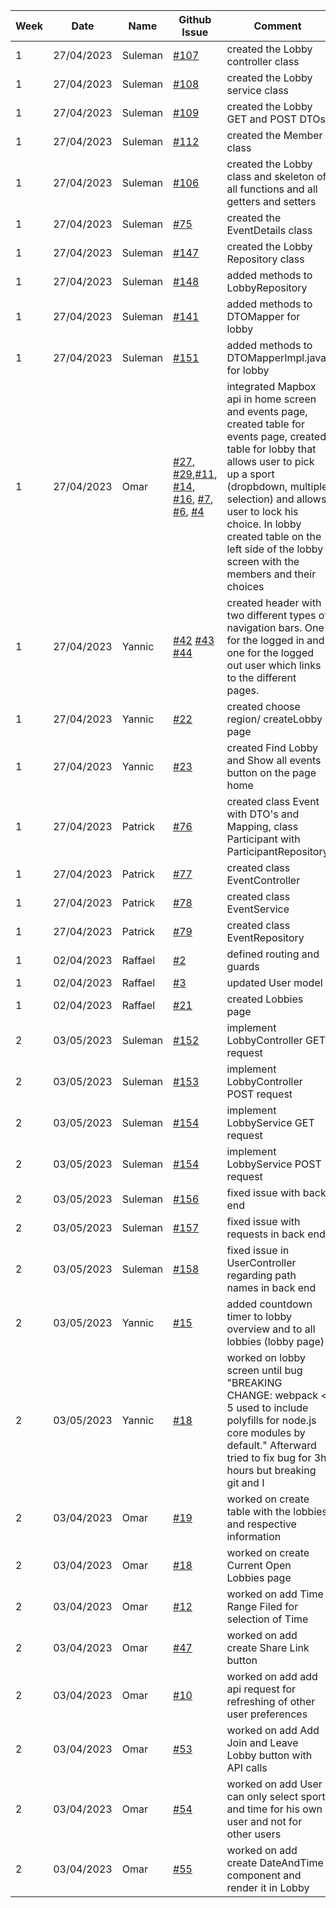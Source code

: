 | **Week** | **Date** | **Name** | **Github Issue**                                                                                                                                                                                                                                                                                                                                                                                                                                                                                                                                                                                                                                                                        | **Comment** |
|----------|----------|----------|-----------------------------------------------------------------------------------------------------------------------------------------------------------------------------------------------------------------------------------------------------------------------------------------------------------------------------------------------------------------------------------------------------------------------------------------------------------------------------------------------------------------------------------------------------------------------------------------------------------------------------------------------------------------------------------------|-------------|
|      1   |27/04/2023|Suleman   | [#107 ](https://github.com/sopra-fs23-group-07/sopra-fs23-group-07-server/issues/107)                                                                                                                                                                                                                                                                                                                                                                                                                                                                                                                                                                                                   |created the Lobby controller class| 
|      1   |27/04/2023|Suleman   | [#108](https://github.com/sopra-fs23-group-07/sopra-fs23-group-07-server/issues/108)                                                                                                                                                                                                                                                                                                                                                                                                                                                                                                                                                                                                    |created the Lobby service class|
|      1   |27/04/2023|Suleman   | [#109](https://github.com/sopra-fs23-group-07/sopra-fs23-group-07-server/issues/109)                                                                                                                                                                                                                                                                                                                                                                                                                                                                                                                                                                                                    |created the Lobby GET and POST DTOs|
|      1   |27/04/2023|Suleman   | [#112](https://github.com/sopra-fs23-group-07/sopra-fs23-group-07-server/issues/112)                                                                                                                                                                                                                                                                                                                                                                                                                                                                                                                                                                                                    |created the Member class|
|      1   |27/04/2023|Suleman   | [#106](https://github.com/sopra-fs23-group-07/sopra-fs23-group-07-server/issues/106)                                                                                                                                                                                                                                                                                                                                                                                                                                                                                                                                                                                                    |created the Lobby class and skeleton of all functions and all getters and setters|
|      1   |27/04/2023|Suleman   | [#75](https://github.com/sopra-fs23-group-07/sopra-fs23-group-07-server/issues/75)                                                                                                                                                                                                                                                                                                                                                                                                                                                                                                                                                                                                      |created the EventDetails class|
|      1   |27/04/2023|Suleman   | [#147](https://github.com/sopra-fs23-group-07/sopra-fs23-group-07-server/issues/147)                                                                                                                                                                                                                                                                                                                                                                                                                                                                                                                                                                                                    |created the Lobby Repository class|
|      1   |27/04/2023|Suleman   | [#148](https://github.com/sopra-fs23-group-07/sopra-fs23-group-07-server/issues/148)                                                                                                                                                                                                                                                                                                                                                                                                                                                                                                                                                                                                    |added methods to LobbyRepository|
|      1   |27/04/2023|Suleman   | [#141](https://github.com/sopra-fs23-group-07/sopra-fs23-group-07-server/issues/141)                                                                                                                                                                                                                                                                                                                                                                                                                                                                                                                                                                                                    |added methods to DTOMapper for lobby|
|      1   |27/04/2023|Suleman   | [#151](https://github.com/sopra-fs23-group-07/sopra-fs23-group-07-server/issues/151)                                                                                                                                                                                                                                                                                                                                                                                                                                                                                                                                                                                                    |added methods to DTOMapperImpl.java for lobby|
|      1   |27/04/2023|Omar      | [#27](https://github.com/sopra-fs23-group-07/sopra-fs23-group-07-client/issues/27), [#29](https://github.com/sopra-fs23-group-07/sopra-fs23-group-07-client/issues/29),[#11](https://github.com/sopra-fs23-group-07/sopra-fs23-group-07-client/issues/11), [#14](https://github.com/sopra-fs23-group-07/sopra-fs23-group-07-client/issues/14), [#16](https://github.com/sopra-fs23-group-07/sopra-fs23-group-07-client/issues/16), [#7](https://github.com/sopra-fs23-group-07/sopra-fs23-group-07-client/issues/7), [#6](https://github.com/sopra-fs23-group-07/sopra-fs23-group-07-client/issues/6), [#4](https://github.com/sopra-fs23-group-07/sopra-fs23-group-07-client/issues/4) |integrated Mapbox api in home screen and events page, created table for events page, created table for lobby that allows user to pick up a sport (dropbdown, multiple selection) and allows user to lock his choice. In lobby created table on the left side of the lobby screen with the members and their choices |
|      1   |27/04/2023|Yannic    | [#42](https://github.com/sopra-fs23-group-07/sopra-fs23-group-07-client/issues/42) [#43](https://github.com/sopra-fs23-group-07/sopra-fs23-group-07-client/issues/43) [#44](https://github.com/sopra-fs23-group-07/sopra-fs23-group-07-client/issues/44)                                                                                                                                                                                                                                                                                                                                                                                                                                |created header with two different types of navigation bars. One for the logged in and one for the logged out user which links to the different pages.|
|      1   |27/04/2023|Yannic    | [#22](https://github.com/sopra-fs23-group-07/sopra-fs23-group-07-client/issues/22)                                                                                                                                                                                                                                                                                                                                                                                                                                                                                                                                                                                                      |created choose region/ createLobby page|
|      1   |27/04/2023|Yannic    | [#23](https://github.com/sopra-fs23-group-07/sopra-fs23-group-07-client/issues/23)                                                                                                                                                                                                                                                                                                                                                                                                                                                                                                                                                                                                      |created Find Lobby and Show all events button on the page home|
|      1   |27/04/2023|Patrick   | [#76](https://github.com/sopra-fs23-group-07/sopra-fs23-group-07-server/issues/76)                                                                                                                                                                                                                                                                                                                                                                                                                                                                                                                                                                                                      |created class Event with DTO's and Mapping, class Participant with ParticipantRepository|
|      1   |27/04/2023|Patrick   | [#77](https://github.com/sopra-fs23-group-07/sopra-fs23-group-07-server/issues/77)                                                                                                                                                                                                                                                                                                                                                                                                                                                                                                                                                                                                      |created class EventController|
|      1   |27/04/2023|Patrick   | [#78](https://github.com/sopra-fs23-group-07/sopra-fs23-group-07-server/issues/78)                                                                                                                                                                                                                                                                                                                                                                                                                                                                                                                                                                                                      |created class EventService|
|      1   |27/04/2023|Patrick   | [#79](https://github.com/sopra-fs23-group-07/sopra-fs23-group-07-server/issues/79)                                                                                                                                                                                                                                                                                                                                                                                                                                                                                                                                                                                                      |created class EventRepository|
|      1   |02/04/2023|Raffael   | [#2](https://github.com/sopra-fs23-group-07/sopra-fs23-group-07-client/issues/2)                                                                                                                                                                                                                                                                                                                                                                                                                                                                                                                                                                                                        |defined routing and guards|
|      1   |02/04/2023|Raffael   | [#3](https://github.com/sopra-fs23-group-07/sopra-fs23-group-07-client/issues/3)                                                                                                                                                                                                                                                                                                                                                                                                                                                                                                                                                                                                        |updated User model|
|      1   |02/04/2023|Raffael   | [#21](https://github.com/sopra-fs23-group-07/sopra-fs23-group-07-client/issues/21)                                                                                                                                                                                                                                                                                                                                                                                                                                                                                                                                                                                                      | created Lobbies page|
|      2   |03/05/2023|Suleman   | [#152](https://github.com/sopra-fs23-group-07/sopra-fs23-group-07-server/issues/152)                                                                                                                                                                                                                                                                                                                                                                                                                                                                                                                                                                                                    |implement LobbyController GET request|
|      2   |03/05/2023|Suleman   | [#153](https://github.com/sopra-fs23-group-07/sopra-fs23-group-07-server/issues/153)                                                                                                                                                                                                                                                                                                                                                                                                                                                                                                                                                                                                    |implement LobbyController POST request|
|      2   |03/05/2023|Suleman   | [#154](https://github.com/sopra-fs23-group-07/sopra-fs23-group-07-server/issues/154)                                                                                                                                                                                                                                                                                                                                                                                                                                                                                                                                                                                                    |implement LobbyService GET request|
|      2   |03/05/2023|Suleman   | [#154](https://github.com/sopra-fs23-group-07/sopra-fs23-group-07-server/issues/154)                                                                                                                                                                                                                                                                                                                                                                                                                                                                                                                                                                                                    |implement LobbyService POST request|
|      2   |03/05/2023|Suleman   | [#156](https://github.com/sopra-fs23-group-07/sopra-fs23-group-07-server/issues/156)                                                                                                                                                                                                                                                                                                                                                                                                                                                                                                                                                                                                    |fixed issue with back end|
|      2   |03/05/2023|Suleman   | [#157](https://github.com/sopra-fs23-group-07/sopra-fs23-group-07-server/issues/157)                                                                                                                                                                                                                                                                                                                                                                                                                                                                                                                                                                                                    |fixed issue with requests in back end|
|      2   |03/05/2023|Suleman   | [#158](https://github.com/sopra-fs23-group-07/sopra-fs23-group-07-server/issues/158)                                                                                                                                                                                                                                                                                                                                                                                                                                                                                                                                                                                                    |fixed issue in UserController regarding path names in back end|
|      2   |03/05/2023|Yannic    | [#15](https://github.com/sopra-fs23-group-07/sopra-fs23-group-07-client/issues/15)                                                                                                                                                                                                                                                                                                                                                                                                                                                                                                                                                                                                      |added countdown timer to lobby overview and to all lobbies (lobby page)|
|      2   |03/05/2023|Yannic    | [#18](https://github.com/sopra-fs23-group-07/sopra-fs23-group-07-client/issues/18)                                                                                                                                                                                                                                                      |worked on lobby screen until bug "BREAKING CHANGE: webpack < 5 used to include polyfills for node.js core modules by default." Afterward tried to fix bug for 3h hours but breaking git and I|
|      2   |03/04/2023|Omar    | [#19](https://github.com/sopra-fs23-group-07/sopra-fs23-group-07-client/issues/19)                                                                                                                                                                                                                                                                                                                                                                                      |worked on create table with the lobbies and respective information|
|      2   |03/04/2023|Omar    | [#18](https://github.com/sopra-fs23-group-07/sopra-fs23-group-07-client/issues/18)                                                                                                                                                                                                                                                                                                                                                                                      |worked on create Current Open Lobbies page|                         
|      2   |03/04/2023|Omar    | [#12](https://github.com/sopra-fs23-group-07/sopra-fs23-group-07-client/issues/12)                                                                                                                                                                                                                                                                                                                                                                                      |worked on add Time Range Filed for selection of Time|     
|      2   |03/04/2023|Omar    | [#47](https://github.com/sopra-fs23-group-07/sopra-fs23-group-07-client/issues/47)                                                                                                                                                                                                                                                                                                                                                                                      |worked on add create Share Link button| 
|      2   |03/04/2023|Omar    | [#10](https://github.com/sopra-fs23-group-07/sopra-fs23-group-07-client/issues/10)                                                                                                                                                                                                                                                                                                                                                                                      |worked on add add api request for refreshing of other user preferences| 
|      2   |03/04/2023|Omar    | [#53](https://github.com/sopra-fs23-group-07/sopra-fs23-group-07-client/issues/53)                                                                                                                                                                                                                                                                                                                                                                                      |worked on add Add Join and Leave Lobby button with API calls| 
|      2   |03/04/2023|Omar    | [#54](https://github.com/sopra-fs23-group-07/sopra-fs23-group-07-client/issues/54)                                                                                                                                                                                                                                                                                                                                                                                      |worked on add User can only select sport and time for his own user and not for other users| 
|      2   |03/04/2023|Omar    | [#55](https://github.com/sopra-fs23-group-07/sopra-fs23-group-07-client/issues/55)                                                                                                                                                                                                                                                                                                                                                                                      |worked on add create DateAndTime component and render it in Lobby| 
